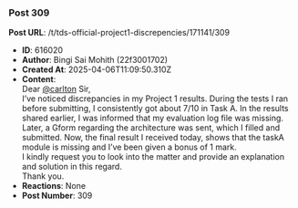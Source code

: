 ### Post 309
**Post URL**: /t/tds-official-project1-discrepencies/171141/309
- **ID**: 616020
- **Author**: Bingi Sai Mohith (22f3001702)
- **Created At**: 2025-04-06T11:09:50.310Z
- **Content**:  
  Dear <a class="mention" href="/u/carlton">@carlton</a> Sir,<br>
I’ve noticed discrepancies in my Project 1 results. During the tests I ran before submitting, I consistently got about 7/10 in Task A. In the results shared earlier, I was informed that my evaluation log file was missing. Later, a Gform regarding the architecture was sent, which I filled and submitted. Now, the final result I received today, shows that the taskA module is missing and I’ve been given a bonus of 1 mark.<br>
I kindly request you to look into the matter and provide an explanation and solution in this regard.<br>
Thank you.
- **Reactions**: None
- **Post Number**: 309

